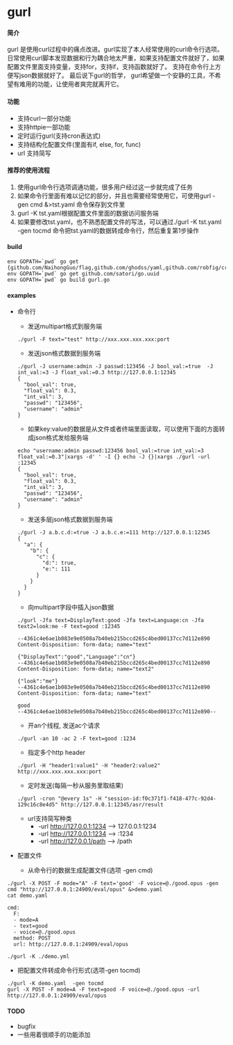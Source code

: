 # gurl

#### 简介
gurl 是使用curl过程中的痛点改进。gurl实现了本人经常使用的curl命令行选项。
日常使用curl脚本发现数据和行为耦合地太严重，如果支持配置文件就好了，如果配置文件里面支持变量，支持for，支持if，支持函数就好了。
支持在命令行上方便写json数据就好了。
最后说下gurl的哲学， gurl希望做一个安静的工具，不希望有难用的功能，让使用者爽完就离开它。

#### 功能
* 支持curl一部分功能
* 支持httpie一部功能
* 定时运行gurl(支持cron表达式)
* 支持结构化配置文件(里面有if, else, for, func)
* url 支持简写

#### 推荐的使用流程
1. 使用gurl命令行选项调通功能，很多用户经过这一步就完成了任务
1. 如果命令行里面有难以记忆的部分，并且也需要经常使用它，可使用gurl -gen cmd &>tst.yaml 命令保存到文件里
2. gurl -K tst.yaml根据配置文件里面的数据访问服务端
3. 如果要修改tst.yaml，也不熟悉配置文件的写法，可以通过./gurl -K tst.yaml -gen tocmd 命令把tst.yaml的数据转成命令行，然后重复第1步操作
#### build
```
env GOPATH=`pwd` go get {github.com/NaihongGuo/flag,github.com/ghodss/yaml,github.com/robfig/cron}
env GOPATH=`pwd` go get github.com/satori/go.uuid
env GOPATH=`pwd` go build gurl.go
```

#### examples
* 命令行
  * 发送multipart格式到服务端
  ```
  ./gurl -F text="test" http://xxx.xxx.xxx.xxx:port
  ```
  * 发送json格式数据到服务端
  ```
  ./gurl -J username:admin -J passwd:123456 -J bool_val:=true  -J int_val:=3 -J float_val:=0.3 http://127.0.0.1:12345
  {
    "bool_val": true,
    "float_val": 0.3,
    "int_val": 3,
    "passwd": "123456",
    "username": "admin"
  }

  ```
  * 如果key:value的数据是从文件或者终端里面读取，可以使用下面的方面转成json格式发给服务端
  ```
  echo "username:admin passwd:123456 bool_val:=true int_val:=3 float_val:=0.3"|xargs -d' ' -I {} echo -J {}|xargs ./gurl -url :12345
  {
    "bool_val": true,
    "float_val": 0.3,
    "int_val": 3,
    "passwd": "123456",
    "username": "admin"
  }
  ```
  * 发送多层json格式数据到服务端
  ```
  ./gurl -J a.b.c.d:=true -J a.b.c.e:=111 http://127.0.0.1:12345
  {
    "a": {
      "b": {
        "c": {
          "d:": true,
          "e:": 111
        }
      }
    }
  }

  ```
  * 向multipart字段中插入json数据
  ```
  ./gurl -Jfa text=DisplayText:good -Jfa text=Language:cn -Jfa text2=look:me -F text=good :12345

  --4361c4e6ae1b083e9e0508a7b40eb215bccd265c4bed00137cc7d112e890
  Content-Disposition: form-data; name="text"

  {"DisplayText":"good","Language":"cn"}
  --4361c4e6ae1b083e9e0508a7b40eb215bccd265c4bed00137cc7d112e890
  Content-Disposition: form-data; name="text2"

  {"look":"me"}
  --4361c4e6ae1b083e9e0508a7b40eb215bccd265c4bed00137cc7d112e890
  Content-Disposition: form-data; name="text"

  good
  --4361c4e6ae1b083e9e0508a7b40eb215bccd265c4bed00137cc7d112e890--
  ```
  * 开an个线程, 发送ac个请求
  ```
  ./gurl -an 10 -ac 2 -F text=good :1234
  ```
  * 指定多个http header
  ```
  ./gurl -H "header1:value1" -H "header2:value2" http://xxx.xxx.xxx.xxx:port
  ```
  * 定时发送(每隔一秒从服务里取结果)
  ```
  ./gurl -cron "@every 1s" -H "session-id:f0c371f1-f418-477c-92d4-129c16c8e4d5" http://127.0.0.1:12345/asr/result
  ```
  * url支持简写种类
    * -url http://127.0.0.1:1234 --> 127.0.0.1:1234
    * -url http://127.0.0.1:1234 --> :1234
    * -url http://127.0.0.1/path --> /path


 * 配置文件
   * 从命令行的数据生成配置文件(选项 -gen cmd)
  ```
  ./gurl -X POST -F mode="A" -F text='good' -F voice=@./good.opus -gen cmd "http://127.0.0.1:24909/eval/opus" &>demo.yaml
  cat demo.yaml 

  cmd:
    F:
    - mode=A
    - text=good
    - voice=@./good.opus
    method: POST
    url: http://127.0.0.1:24909/eval/opus

  ./gurl -K ./demo.yml
  ```
  * 把配置文件转成命令行形式(选项-gen tocmd)
  ```
  ./gurl -K demo.yaml  -gen tocmd
  gurl -X POST -F mode=A -F text=good -F voice=@./good.opus -url http://127.0.0.1:24909/eval/opus
  ```
#### TODO
* bugfix
* 一些用着很顺手的功能添加
